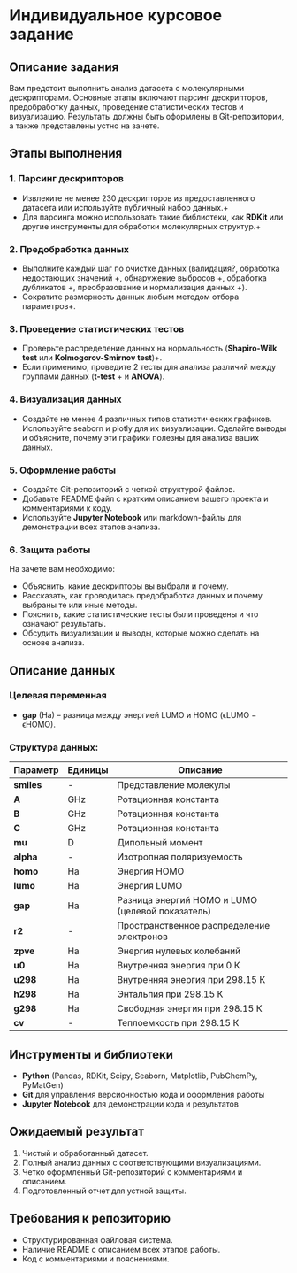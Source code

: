# Индивидуальное курсовое задание

## Описание задания
Вам предстоит выполнить анализ датасета с молекулярными дескрипторами. Основные этапы включают парсинг дескрипторов, предобработку данных, проведение статистических тестов и визуализацию. Результаты должны быть оформлены в Git-репозитории, а также представлены устно на зачете.

## Этапы выполнения

### 1. Парсинг дескрипторов
- Извлеките не менее 230 дескрипторов из предоставленного датасета или используйте публичный набор данных.+
- Для парсинга можно использовать такие библиотеки, как **RDKit** или другие инструменты для обработки молекулярных структур.+

### 2. Предобработка данных
- Выполните каждый шаг по очистке данных (валидация?, обработка недостающих значений +, обнаружение выбросов +, обработка дубликатов +, преобразование и нормализация данных +).
- Сократите размерность данных любым методом отбора параметров+.

### 3. Проведение статистических тестов
- Проверьте распределение данных на нормальность (**Shapiro-Wilk test** или **Kolmogorov-Smirnov test**)+.
- Если применимо, проведите 2 тесты для анализа различий между группами данных (**t-test** + и **ANOVA**).

### 4. Визуализация данных
- Создайте не менее 4 различных типов статистических графиков. Используйте seaborn и plotly для их визуализации. Сделайте выводы и объясните, почему эти графики полезны для анализа ваших данных.

### 5. Оформление работы
- Создайте Git-репозиторий с четкой структурой файлов.
- Добавьте README файл с кратким описанием вашего проекта и комментариями к коду.
- Используйте **Jupyter Notebook** или markdown-файлы для демонстрации всех этапов анализа.

### 6. Защита работы
На зачете вам необходимо:
- Объяснить, какие дескрипторы вы выбрали и почему.
- Рассказать, как проводилась предобработка данных и почему выбраны те или иные методы.
- Пояснить, какие статистические тесты были проведены и что означают результаты.
- Обсудить визуализации и выводы, которые можно сделать на основе анализа.

## Описание данных

### Целевая переменная
- **gap** (Ha) – разница между энергией LUMO и HOMO (ϵLUMO − ϵHOMO).

### Структура данных:

| Параметр | Единицы | Описание |
|----------|---------|----------|
| **smiles** | - | Представление молекулы |
| **A** | GHz | Ротационная константа |
| **B** | GHz | Ротационная константа |
| **C** | GHz | Ротационная константа |
| **mu** | D | Дипольный момент |
| **alpha** | - | Изотропная поляризуемость |
| **homo** | Ha | Энергия HOMO |
| **lumo** | Ha | Энергия LUMO |
| **gap** | Ha | Разница энергий HOMO и LUMO (целевой показатель) |
| **r2** | - | Пространственное распределение электронов |
| **zpve** | Ha | Энергия нулевых колебаний |
| **u0** | Ha | Внутренняя энергия при 0 К |
| **u298** | Ha | Внутренняя энергия при 298.15 К |
| **h298** | Ha | Энтальпия при 298.15 К |
| **g298** | Ha | Свободная энергия при 298.15 К |
| **cv** | - | Теплоемкость при 298.15 К |

## Инструменты и библиотеки
- **Python** (Pandas, RDKit, Scipy, Seaborn, Matplotlib, PubChemPy, PyMatGen)
- **Git** для управления версионностью кода и оформления работы
- **Jupyter Notebook** для демонстрации кода и результатов

## Ожидаемый результат
1. Чистый и обработанный датасет.
2. Полный анализ данных с соответствующими визуализациями.
3. Четко оформленный Git-репозиторий с комментариями и описанием.
4. Подготовленный отчет для устной защиты.

## Требования к репозиторию
- Структурированная файловая система.
- Наличие README с описанием всех этапов работы.
- Код с комментариями и пояснениями.




